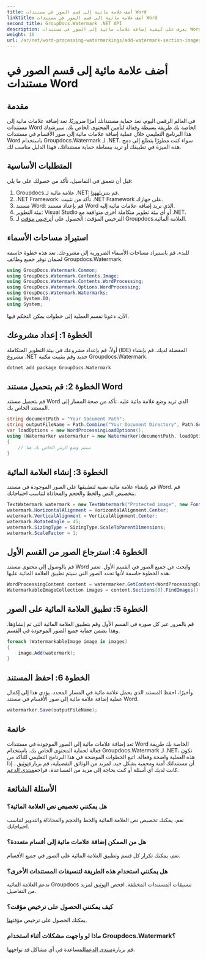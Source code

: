 ```yaml
---
title: أضف علامة مائية إلى قسم الصور في مستندات Word
linktitle: أضف علامة مائية إلى قسم الصور في مستندات Word
second_title: GroupDocs.Watermark .NET API
description: تعرف على كيفية إضافة علامات مائية إلى الصور في مستندات Word باستخدام Groupdocs لـ .NET. اتبع دليلنا لحماية المستندات بشكل آمن واحترافي.
weight: 16
url: /ar/net/word-processing-watermarkings/add-watermark-section-images-word-docs/
---
```


# أضف علامة مائية إلى قسم الصور في مستندات Word

## مقدمة
في العالم الرقمي اليوم، تعد حماية مستنداتك أمرًا ضروريًا. تعد إضافة علامات مائية إلى مستندات Word الخاصة بك طريقة بسيطة وفعالة لتأمين المحتوى الخاص بك. سيرشدك هذا البرنامج التعليمي خلال عملية إضافة علامات مائية إلى صور الأقسام في مستندات Word باستخدام Groupdocs.Watermark لـ .NET. سواء كنت مطورًا يتطلع إلى دمج هذه الميزة في تطبيقك أو تريد ببساطة حماية مستنداتك، فهذا الدليل مناسب لك.
## المتطلبات الأساسية
قبل أن نتعمق في التفاصيل، تأكد من حصولك على ما يلي:
1.  Groupdocs.علامة مائية لـ .NET: قم بتنزيله[هنا](https://releases.groupdocs.com/Watermark/net/).
2. .NET Framework: تأكد من تثبيت .NET Framework على جهازك.
3. مستند Word: قم بإعداد مستند Word الذي تريد إضافة علامات مائية إليه.
4. بيئة التطوير: Visual Studio أو أي بيئة تطوير متكاملة أخرى متوافقة مع .NET.
5.  الترخيص المؤقت: الحصول على أ[ترخيص مؤقت](https://purchase.groupdocs.com/temporary-license/) لـ Groupdocs.العلامة المائية.
## استيراد مساحات الأسماء
للبدء، قم باستيراد مساحات الأسماء الضرورية إلى مشروعك. تعد هذه خطوة حاسمة لضمان توفر جميع وظائف Groupdocs.Watermark.
```csharp
using GroupDocs.Watermark.Common;
using GroupDocs.Watermark.Contents.Image;
using GroupDocs.Watermark.Contents.WordProcessing;
using GroupDocs.Watermark.Options.WordProcessing;
using GroupDocs.Watermark.Watermarks;
using System.IO;
using System;
```
الآن، دعونا نقسم العملية إلى خطوات يمكن التحكم فيها.
## الخطوة 1: إعداد مشروعك
أولاً، قم بإعداد مشروعك في بيئة التطوير المتكاملة (IDE) المفضلة لديك. قم بإنشاء مشروع .NET جديد وقم بتثبيت مكتبة Groupdocs.Watermark.
```bash
dotnet add package GroupDocs.Watermark
```
## الخطوة 2: قم بتحميل مستند Word
قم بتحميل مستند Word الذي تريد وضع علامة مائية عليه. تأكد من صحة المسار إلى المستند الخاص بك.
```csharp
string documentPath = "Your Document Path";
string outputFileName = Path.Combine("Your Document Directory", Path.GetFileName(documentPath));
var loadOptions = new WordProcessingLoadOptions();
using (Watermarker watermarker = new Watermarker(documentPath, loadOptions))
{
    // سيتم وضع الرمز الخاص بك هنا
}
```
## الخطوة 3: إنشاء العلامة المائية
قم بإنشاء علامة مائية نصية لتطبيقها على الصور الموجودة في مستند Word. قم بتخصيص النص والخط والحجم والمحاذاة لتناسب احتياجاتك.
```csharp
TextWatermark watermark = new TextWatermark("Protected image", new Font("Arial", 8));
watermark.HorizontalAlignment = HorizontalAlignment.Center;
watermark.VerticalAlignment = VerticalAlignment.Center;
watermark.RotateAngle = 45;
watermark.SizingType = SizingType.ScaleToParentDimensions;
watermark.ScaleFactor = 1;
```
## الخطوة 4: استرجاع الصور من القسم الأول
قم بالوصول إلى محتوى مستند Word وابحث عن جميع الصور في القسم الأول. تعتبر هذه الخطوة حاسمة لأنها تحدد الصور التي سيتم تطبيق العلامة المائية عليها.
```csharp
WordProcessingContent content = watermarker.GetContent<WordProcessingContent>();
WatermarkableImageCollection images = content.Sections[0].FindImages();
```
## الخطوة 5: تطبيق العلامة المائية على الصور
قم بالمرور عبر كل صورة في القسم الأول وقم بتطبيق العلامة المائية التي تم إنشاؤها. وهذا يضمن حماية جميع الصور الموجودة في القسم.
```csharp
foreach (WatermarkableImage image in images)
{
    image.Add(watermark);
}
```
## الخطوة 6: احفظ المستند
وأخيرًا، احفظ المستند الذي يحمل علامة مائية في المسار المحدد. يؤدي هذا إلى إكمال عملية إضافة علامة مائية إلى صور الأقسام في مستند Word.
```csharp
watermarker.Save(outputFileName);
```
## خاتمة
تعد إضافة علامات مائية إلى الصور الموجودة في مستندات Word الخاصة بك طريقة فعالة لحماية المحتوى الخاص بك. باستخدام Groupdocs.Watermark لـ .NET، تكون هذه العملية واضحة وفعالة. اتبع الخطوات الموضحة في هذا البرنامج التعليمي للتأكد من أن مستنداتك آمنة ومحمية بشكل جيد.
 لمزيد من الوثائق التفصيلية، قم بزيارة[توثيق](https://tutorials.groupdocs.com/Watermark/net/) . إذا كانت لديك أي أسئلة أو كنت بحاجة إلى مزيد من المساعدة، فراجع[منتدى الدعم](https://forum.groupdocs.com/c/watermark/19).
## الأسئلة الشائعة
### هل يمكنني تخصيص نص العلامة المائية؟
نعم، يمكنك تخصيص نص العلامة المائية والخط والحجم والمحاذاة والتدوير لتناسب احتياجاتك.
### هل من الممكن إضافة علامات مائية إلى أقسام متعددة؟
نعم، يمكنك تكرار كل قسم وتطبيق العلامة المائية على الصور في جميع الأقسام.
### هل يمكنني استخدام هذه الطريقة لتنسيقات المستندات الأخرى؟
 تدعم العلامة المائية Groupdocs تنسيقات المستندات المختلفة. افحص ال[توثيق](https://tutorials.groupdocs.com/Watermark/net/) لمزيد من التفاصيل.
### كيف يمكنني الحصول على ترخيص مؤقت؟
 يمكنك الحصول على ترخيص مؤقت[هنا](https://purchase.groupdocs.com/temporary-license/).
### ماذا لو واجهت مشكلات أثناء استخدام Groupdocs.Watermark؟
 قم بزيارة[منتدى الدعم](https://forum.groupdocs.com/c/watermark/19)للمساعدة في أي مشاكل قد تواجهها.